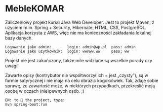 # MebleKOMAR
Zaliczeniowy projekt kursu Java Web Developer.
Jest to projekt Maven, z użyciem m.in. Spring + Security, Hibernate, HTML, CSS, PostgreSQL.
Aplikacja korzysta z AWS, więc nie ma konieczności zakładania lokalnej bazy danych.

    Logowanie jako admin:       login: admin@wp.pl  pass: admin
    Logowanie jako uzytkownik:  login: ww@ww.ww     pass: ww

Projekt nie jest zakończony, także mile widziane są wszelkie porady czy uwagi!


Zawarte opisy (kontrybutor nie współtworzył ich = jest „czysty”), są w formie satyrycznej i nie maja na celu obrazić kogokolwiek. Tak, zdaję sobie sprawę, że zawartość może, w niektórych przypadkach, przekreślić moją osobę w oczach (nie)pewnych osób. ;)


    EN: to 🏃 the project, type: 
    mvn spring-boot:run
    
